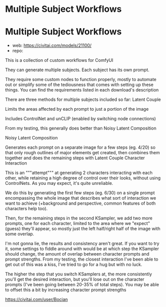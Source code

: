Multiple Subject Workflows
========================

# Multiple Subject Workflows

* web: https://civitai.com/models/21100/
* repo: 

This is a collection of custom workflows for ComfyUI

They can generate multiple subjects. Each subject has its own prompt.

They require some custom nodes to function properly, mostly to automate out or simplify some of the tediousness that comes with setting up these things. You can find the requirements listed in each download's description

There are three methods for multiple subjects included so far:
Latent Couple

Limits the areas affected by each prompt to just a portion of the image

Includes ControlNet and unCLIP (enabled by switching node connections)

From my testing, this generally does better than Noisy Latent Composition

Noisy Latent Composition

Generates each prompt on a separate image for a few steps (eg. 4/20) so that only rough outlines of major elements get created, then combines them together and does the remaining steps with Latent Couple
Character Interaction

This is an """attempt""" at generating 2 characters interacting with each other, while retaining a high degree of control over their looks, without using ControlNets. As you may expect, it's quite unreliable.

We do this by generating the first few steps (eg. 6/30) on a single prompt encompassing the whole image that describes what sort of interaction we want to achieve (+background and perspective, common features of both characters help too).

Then, for the remaining steps in the second KSampler, we add two more prompts, one for each character, limited to the area where we "expect" (guess) they'll appear, so mostly just the left half/right half of the image with some overlap.

I'm not gonna lie, the results and consistency aren't great. If you want to try it, some settings to fiddle around with would be at which step the KSampler should change, the amount of overlap between character prompts and prompt strengths. From my testing, the closest interaction I've been able to get out of this was a kiss, I've tried to go for a hug but with no luck.

The higher the step that you switch KSamplers at, the more consistently you'll get the desired interaction, but you'll lose out on the character prompts (I've been going between 20-35% of total steps). You may be able to offset this a bit by increasing character prompt strengths


https://civitai.com/user/Bocian